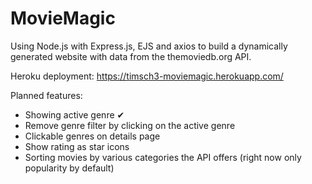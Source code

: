 # MovieMagic
Using Node.js with Express.js, EJS and axios to build a dynamically generated website with data from the themoviedb.org API.

Heroku deployment: https://timsch3-moviemagic.herokuapp.com/

Planned features:
- Showing active genre ✔
- Remove genre filter by clicking on the active genre
- Clickable genres on details page
- Show rating as star icons
- Sorting movies by various categories the API offers (right now only popularity by default)
